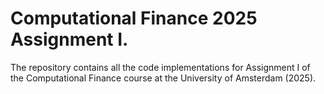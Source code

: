 # Computational Finance 2025 Assignment I.

The repository contains all the code implementations for Assignment I of the Computational Finance course at the University of Amsterdam (2025).
